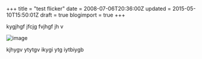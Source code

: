 +++
title = "test flicker"
date = 2008-07-06T20:36:00Z
updated = 2015-05-10T15:50:01Z
draft = true
blogimport = true 
+++

kygjhgf jfcjg fvjhgf jh v  

![image](http://www.flickr.com/photos/28309712@N05/?saved=1)  

kjhygv ytytgv ikygi ytg iytbiygb
